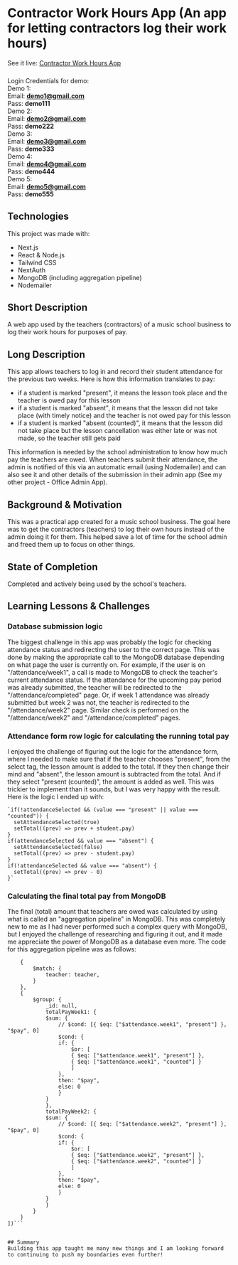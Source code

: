 # Contractor Work Hours App (An app for letting contractors log their work hours)

See it live: [Contractor Work Hours App](https://dcam-staff-next-demo.vercel.app/)  

###
Login Credentials for demo:  
Demo 1:  
Email: **demo1@gmail.com**  
Pass: **demo111**  
Demo 2:  
Email: **demo2@gmail.com**  
Pass: **demo222**  
Demo 3:  
Email: **demo3@gmail.com**  
Pass: **demo333**  
Demo 4:    
Email: **demo4@gmail.com**  
Pass: **demo444**  
Demo 5:  
Email: **demo5@gmail.com**  
Pass: **demo555**

## Technologies
This project was made with:
* Next.js
* React & Node.js
* Tailwind CSS
* NextAuth
* MongoDB (including aggregation pipeline)
* Nodemailer

## Short Description
A web app used by the teachers (contractors) of a music school business to log their work hours for purposes of pay.

## Long Description
This app allows teachers to log in and record their student attendance for the previous two weeks. Here is how this information translates to pay:  
* if a student is marked "present", it means the lesson took place and the teacher is owed pay for this lesson
* if a student is marked "absent", it means that the lesson did not take place (with timely notice) and the teacher is not owed pay for this lesson
* if a student is marked "absent (counted)", it means that the lesson did not take place but the lesson cancellation was either late or was not made, so the teacher still gets paid  

This information is needed by the school administration to know how much pay the teachers are owed. When teachers submit their attendance, the admin is notified of this via an automatic email (using Nodemailer) and can also see it and other details of the submission in their admin app (See my other project - Office Admin App).

## Background & Motivation
This was a practical app created for a music school business. The goal here was to get the contractors (teachers) to log their own hours instead of the admin doing it for them. This helped save a lot of time for the school admin and freed them up to focus on other things.

## State of Completion
Completed and actively being used by the school's teachers.

## Learning Lessons & Challenges
### Database submission logic
The biggest challenge in this app was probably the logic for checking attendance status and redirecting the user to the correct page. This was done by making the appropriate call to the MongoDB database depending on what page the user is currently on. For example, if the user is on "/attendance/week1", a call is made to MongoDB to check the teacher's current attendance status. If the attendance for the upcoming pay period was already submitted, the teacher will be redirected to the "/attendance/completed" page. Or, if week 1 attendance was already submitted but week 2 was not, the teacher is redirected to the "/attendance/week2" page. Similar check is performed on the "/attendance/week2" and "/attendance/completed" pages.

### Attendance form row logic for calculating the running total pay
I enjoyed the challenge of figuring out the logic for the attendance form, where I needed to make sure that if the teacher chooses "present", from the select tag, the lesson amount is added to the total. If they then change their mind and "absent", the lesson amount is subtracted from the total. And if they select "present (counted)", the amount is added as well. This was trickier to implement than it sounds, but I was very happy with the result. Here is the logic I ended up with:  

    `if(!attendanceSelected && (value === "present" || value === "counted")) {
      setAttendanceSelected(true)
      setTotal((prev) => prev + student.pay)
    }
    if(attendanceSelected && value === "absent") {
      setAttendanceSelected(false)
      setTotal((prev) => prev - student.pay)
    }
    if(!attendanceSelected && value === "absent") {
      setTotal((prev) => prev - 0)
    }`

### Calculating the final total pay from MongoDB
The final (total) amount that teachers are owed was calculated by using what is called an "aggregation pipeline" in MongoDB. This was completely new to me as I had never performed such a complex query with MongoDB, but I enjoyed the challenge of researching and figuring it out, and it made me appreciate the power of MongoDB as a database even more. The code for this aggregation pipeline was as follows:

```const result = await Student.aggregate([
    {
        $match: {
            teacher: teacher,
        }
    },
    {
        $group: {
            _id: null,
            totalPayWeek1: {
            $sum: {
                // $cond: [{ $eq: ["$attendance.week1", "present"] }, "$pay", 0]
                $cond: {
                if: {
                    $or: [
                    { $eq: ["$attendance.week1", "present"] },
                    { $eq: ["$attendance.week1", "counted"] }
                    ]
                },
                then: "$pay",
                else: 0
                }
            }
            },
            totalPayWeek2: {
            $sum: {
                // $cond: [{ $eq: ["$attendance.week2", "present"] }, "$pay", 0]
                $cond: {
                if: {
                    $or: [
                    { $eq: ["$attendance.week2", "present"] },
                    { $eq: ["$attendance.week2", "counted"] }
                    ]
                },
                then: "$pay",
                else: 0
                }
            }
            }
        }
    }    
])```


## Summary
Building this app taught me many new things and I am looking forward to continuing to push my boundaries even further!